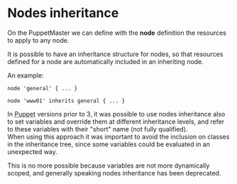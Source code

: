      
           
       
<h1>Nodes inheritance</h1>
       
                            
<p>On the PuppetMaster we can define with the <strong>node</strong> definition the resources to apply to any node.</p>
<p>It is possible to have an inheritance structure for nodes, so that resources defined for a node are automatically included in an inheriting node.</p>
<p>An example:</p> 
<pre class=" code"><code><span class="java_plain">node&nbsp;</span><span class="java_literal">'general'</span><span class="java_plain">&nbsp;</span><span class="java_separator">{</span><span class="java_plain">&nbsp;</span><span class="java_separator">...</span><span class="java_plain">&nbsp;</span><span class="java_separator">}</span><span class="java_plain"></span>
<span class="java_plain"></span>
<span class="java_plain">node&nbsp;</span><span class="java_literal">'www01'</span><span class="java_plain">&nbsp;inherits&nbsp;general&nbsp;</span><span class="java_separator">{</span><span class="java_plain">&nbsp;</span><span class="java_separator">...</span><span class="java_plain">&nbsp;</span><span class="java_separator">}</span><span class="java_plain"></span></code></pre>
<p>In <abbr title="Puppet automation tool">Puppet</abbr> versions prior to 3, it was possible to use nodes inheritance also to set variables and override them at different inheritance levels, and refer to these variables with their &quot;short&quot; name (not fully qualified).<br />When using this approach it was important to avoid the inclusion on classes in the inheritance tree, since some variables could be evaluated in an unexpected way.</p>
<p>This is no more possible because variables are not more dynamically scoped, and generally speaking nodes inheritance has been deprecated.</p>
  
     
